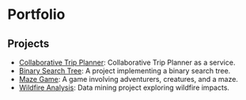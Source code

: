 # Portfolio

## Projects
- [Collaborative Trip Planner](https://github.com/sierrareschke/CollaborativeTripPlanner): Collaborative Trip Planner as a service.
- [Binary Search Tree](https://github.com/sierrareschke/Binary-Search-Tree): A project implementing a binary search tree.
- [Maze Game](https://github.com/sierrareschke/Maze-Game): A game involving adventurers, creatures, and a maze.
- [Wildfire Analysis](https://github.com/sierrareschke/Wildfire-Analysis): Data mining project exploring wildfire impacts.

